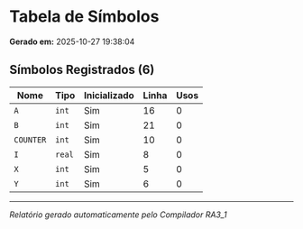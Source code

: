 # Tabela de Símbolos

**Gerado em:** 2025-10-27 19:38:04

## Símbolos Registrados (6)

| Nome | Tipo | Inicializado | Linha | Usos |
|------|------|--------------|-------|------|
| `A` | `int` |   Sim | 16 | 0 |
| `B` | `int` |   Sim | 21 | 0 |
| `COUNTER` | `int` |   Sim | 10 | 0 |
| `I` | `real` |   Sim | 8 | 0 |
| `X` | `int` |   Sim | 5 | 0 |
| `Y` | `int` |   Sim | 6 | 0 |

---
*Relatório gerado automaticamente pelo Compilador RA3_1*